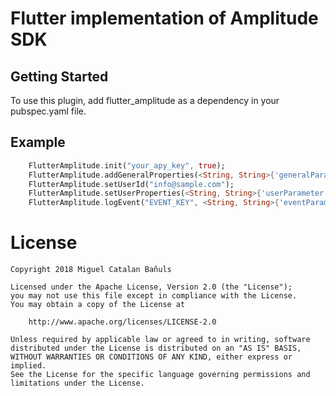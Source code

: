 # Flutter implementation of Amplitude SDK

## Getting Started
To use this plugin, add flutter_amplitude as a dependency in your pubspec.yaml file.

## Example

```dart
    FlutterAmplitude.init("your_apy_key", true);
    FlutterAmplitude.addGeneralProperties(<String, String>{'generalParameter': 'general'});
    FlutterAmplitude.setUserId("info@sample.com");
    FlutterAmplitude.setUserProperties(<String, String>{'userParameter': 'user'});
    FlutterAmplitude.logEvent("EVENT_KEY", <String, String>{'eventParameter': 'event'});
```

# License
	Copyright 2018 Miguel Catalan Bañuls

	Licensed under the Apache License, Version 2.0 (the "License");
	you may not use this file except in compliance with the License.
	You may obtain a copy of the License at

		http://www.apache.org/licenses/LICENSE-2.0

	Unless required by applicable law or agreed to in writing, software
	distributed under the License is distributed on an "AS IS" BASIS,
	WITHOUT WARRANTIES OR CONDITIONS OF ANY KIND, either express or implied.
	See the License for the specific language governing permissions and
	limitations under the License.